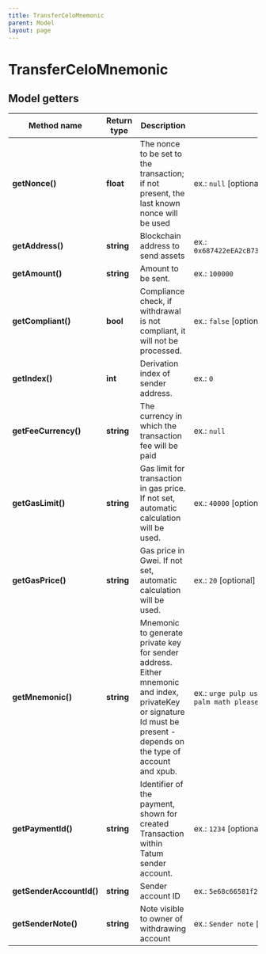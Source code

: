 ```yaml
---
title: TransferCeloMnemonic
parent: Model
layout: page
---
```


# TransferCeloMnemonic

## Model getters

Method name | Return type | Description | Notes
------------ | ------------- | ------------- | -------------
**getNonce()** | **float** | The nonce to be set to the transaction; if not present, the last known nonce will be used | ex.: `null` [optional]
**getAddress()** | **string** | Blockchain address to send assets | ex.: `0x687422eEA2cB73B5d3e242bA5456b782919AFc85`
**getAmount()** | **string** | Amount to be sent. | ex.: `100000`
**getCompliant()** | **bool** | Compliance check, if withdrawal is not compliant, it will not be processed. | ex.: `false` [optional]
**getIndex()** | **int** | Derivation index of sender address. | ex.: `0`
**getFeeCurrency()** | **string** | The currency in which the transaction fee will be paid | ex.: `null`
**getGasLimit()** | **string** | Gas limit for transaction in gas price. If not set, automatic calculation will be used. | ex.: `40000` [optional]
**getGasPrice()** | **string** | Gas price in Gwei. If not set, automatic calculation will be used. | ex.: `20` [optional]
**getMnemonic()** | **string** | Mnemonic to generate private key for sender address. Either mnemonic and index, privateKey or signature Id must be present - depends on the type of account and xpub. | ex.: `urge pulp usage sister evidence arrest palm math please chief egg abuse`
**getPaymentId()** | **string** | Identifier of the payment, shown for created Transaction within Tatum sender account. | ex.: `1234` [optional]
**getSenderAccountId()** | **string** | Sender account ID | ex.: `5e68c66581f2ee32bc354087`
**getSenderNote()** | **string** | Note visible to owner of withdrawing account | ex.: `Sender note` [optional]

